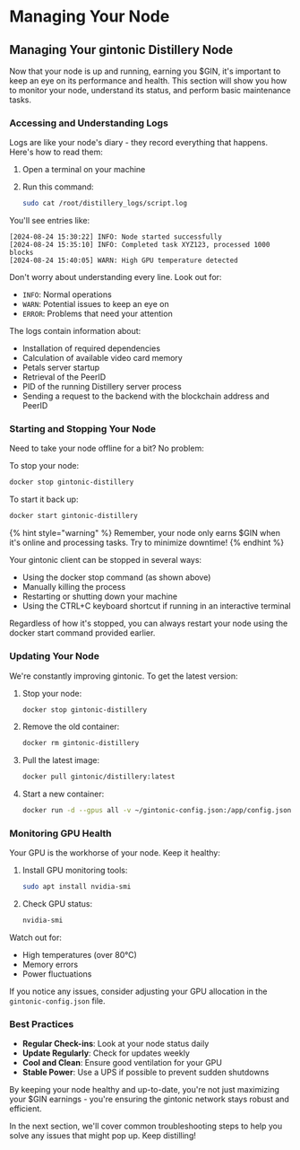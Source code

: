 # Managing Your Node

## Managing Your gintonic Distillery Node

Now that your node is up and running, earning you $GIN, it's important to keep an eye on its performance and health. This section will show you how to monitor your node, understand its status, and perform basic maintenance tasks.

### Accessing and Understanding Logs



Logs are like your node's diary - they record everything that happens. Here's how to read them:

1. Open a terminal on your machine
2.  Run this command:

    ```bash
    sudo cat /root/distillery_logs/script.log
    ```

You'll see entries like:

```
[2024-08-24 15:30:22] INFO: Node started successfully
[2024-08-24 15:35:10] INFO: Completed task XYZ123, processed 1000 blocks
[2024-08-24 15:40:05] WARN: High GPU temperature detected
```

Don't worry about understanding every line. Look out for:

* `INFO`: Normal operations
* `WARN`: Potential issues to keep an eye on
* `ERROR`: Problems that need your attention

The logs contain information about:

* Installation of required dependencies
* Calculation of available video card memory
* Petals server startup
* Retrieval of the PeerID
* PID of the running Distillery server process
* Sending a request to the backend with the blockchain address and PeerID

### Starting and Stopping Your Node

Need to take your node offline for a bit? No problem:

To stop your node:

```bash
docker stop gintonic-distillery
```

To start it back up:

```bash
docker start gintonic-distillery
```

{% hint style="warning" %}
Remember, your node only earns $GIN when it's online and processing tasks. Try to minimize downtime!
{% endhint %}

Your gintonic client can be stopped in several ways:

* Using the docker stop command (as shown above)
* Manually killing the process
* Restarting or shutting down your machine
* Using the CTRL+C keyboard shortcut if running in an interactive terminal

Regardless of how it's stopped, you can always restart your node using the docker start command provided earlier.

### Updating Your Node

We're constantly improving gintonic. To get the latest version:

1.  Stop your node:

    ```bash
    docker stop gintonic-distillery
    ```
2.  Remove the old container:

    ```bash
    docker rm gintonic-distillery
    ```
3.  Pull the latest image:

    ```bash
    docker pull gintonic/distillery:latest
    ```
4.  Start a new container:

    ```bash
    docker run -d --gpus all -v ~/gintonic-config.json:/app/config.json --name gintonic-distillery gintonic/distillery:latest
    ```

### Monitoring GPU Health

Your GPU is the workhorse of your node. Keep it healthy:

1.  Install GPU monitoring tools:

    ```bash
    sudo apt install nvidia-smi
    ```
2.  Check GPU status:

    ```bash
    nvidia-smi
    ```

Watch out for:

* High temperatures (over 80°C)
* Memory errors
* Power fluctuations

If you notice any issues, consider adjusting your GPU allocation in the `gintonic-config.json` file.

### Best Practices

* **Regular Check-ins**: Look at your node status daily
* **Update Regularly**: Check for updates weekly
* **Cool and Clean**: Ensure good ventilation for your GPU
* **Stable Power**: Use a UPS if possible to prevent sudden shutdowns

By keeping your node healthy and up-to-date, you're not just maximizing your $GIN earnings - you're ensuring the gintonic network stays robust and efficient.

In the next section, we'll cover common troubleshooting steps to help you solve any issues that might pop up. Keep distilling!

